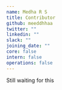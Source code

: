 ```yaml
---
name: Medha R S
title: Contributor
github: meeddhhaa
twitter: ""
linkedin: ""
slack: ""
joining_date: ""
core: false
intern: false
operations: false
---
```


Still waiting for this

